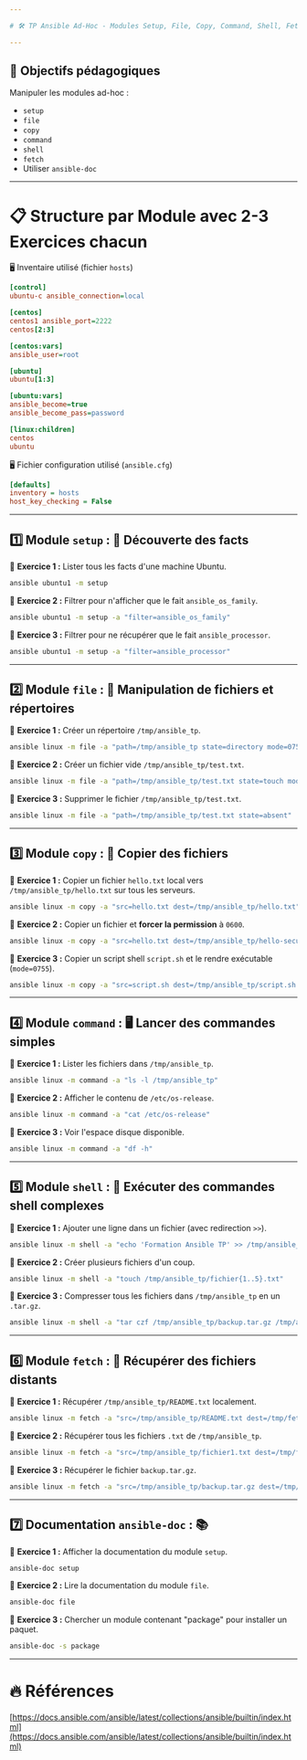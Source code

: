 ```yaml
---

# 🛠️ TP Ansible Ad-Hoc - Modules Setup, File, Copy, Command, Shell, Fetch

---
```


## 🎯 Objectifs pédagogiques

Manipuler les modules ad-hoc :
- `setup`
- `file`
- `copy`
- `command`
- `shell`
- `fetch`
- Utiliser `ansible-doc`

---

# 📋 Structure par Module avec 2-3 Exercices chacun

🖥️ Inventaire utilisé (fichier `hosts`)

```ini
[control]
ubuntu-c ansible_connection=local

[centos]
centos1 ansible_port=2222
centos[2:3]

[centos:vars]
ansible_user=root

[ubuntu]
ubuntu[1:3]

[ubuntu:vars]
ansible_become=true
ansible_become_pass=password

[linux:children]
centos
ubuntu
```

🖥️ Fichier configuration utilisé (`ansible.cfg`)

```ini
[defaults]
inventory = hosts
host_key_checking = False
```

---

## 1️⃣ Module `setup` : 📜 Découverte des facts

🔹 **Exercice 1 :** Lister tous les facts d'une machine Ubuntu.

```bash
ansible ubuntu1 -m setup
```

🔹 **Exercice 2 :** Filtrer pour n'afficher que le fait `ansible_os_family`.

```bash
ansible ubuntu1 -m setup -a "filter=ansible_os_family"
```

🔹 **Exercice 3 :** Filtrer pour ne récupérer que le fait `ansible_processor`.

```bash
ansible ubuntu1 -m setup -a "filter=ansible_processor"
```

---

## 2️⃣ Module `file` : 📁 Manipulation de fichiers et répertoires

🔹 **Exercice 1 :** Créer un répertoire `/tmp/ansible_tp`.

```bash
ansible linux -m file -a "path=/tmp/ansible_tp state=directory mode=0755"
```

🔹 **Exercice 2 :** Créer un fichier vide `/tmp/ansible_tp/test.txt`.

```bash
ansible linux -m file -a "path=/tmp/ansible_tp/test.txt state=touch mode=0644"
```

🔹 **Exercice 3 :** Supprimer le fichier `/tmp/ansible_tp/test.txt`.

```bash
ansible linux -m file -a "path=/tmp/ansible_tp/test.txt state=absent"
```

---

## 3️⃣ Module `copy` : 📄 Copier des fichiers

🔹 **Exercice 1 :** Copier un fichier `hello.txt` local vers `/tmp/ansible_tp/hello.txt` sur tous les serveurs.

```bash
ansible linux -m copy -a "src=hello.txt dest=/tmp/ansible_tp/hello.txt"
```

🔹 **Exercice 2 :** Copier un fichier et **forcer la permission** à `0600`.

```bash
ansible linux -m copy -a "src=hello.txt dest=/tmp/ansible_tp/hello-secured.txt mode=0600"
```

🔹 **Exercice 3 :** Copier un script shell `script.sh` et le rendre exécutable (`mode=0755`).

```bash
ansible linux -m copy -a "src=script.sh dest=/tmp/ansible_tp/script.sh mode=0755"
```

---

## 4️⃣ Module `command` : 🖥️ Lancer des commandes simples

🔹 **Exercice 1 :** Lister les fichiers dans `/tmp/ansible_tp`.

```bash
ansible linux -m command -a "ls -l /tmp/ansible_tp"
```

🔹 **Exercice 2 :** Afficher le contenu de `/etc/os-release`.

```bash
ansible linux -m command -a "cat /etc/os-release"
```

🔹 **Exercice 3 :** Voir l'espace disque disponible.

```bash
ansible linux -m command -a "df -h"
```

---

## 5️⃣ Module `shell` : 🐚 Exécuter des commandes shell complexes

🔹 **Exercice 1 :** Ajouter une ligne dans un fichier (avec redirection `>>`).

```bash
ansible linux -m shell -a "echo 'Formation Ansible TP' >> /tmp/ansible_tp/README.txt"
```

🔹 **Exercice 2 :** Créer plusieurs fichiers d'un coup.

```bash
ansible linux -m shell -a "touch /tmp/ansible_tp/fichier{1..5}.txt"
```

🔹 **Exercice 3 :** Compresser tous les fichiers dans `/tmp/ansible_tp` en un `.tar.gz`.

```bash
ansible linux -m shell -a "tar czf /tmp/ansible_tp/backup.tar.gz /tmp/ansible_tp/*.txt"
```

---

## 6️⃣ Module `fetch` : 🛬 Récupérer des fichiers distants

🔹 **Exercice 1 :** Récupérer `/tmp/ansible_tp/README.txt` localement.

```bash
ansible linux -m fetch -a "src=/tmp/ansible_tp/README.txt dest=/tmp/fetch_results/ flat=yes"
```

🔹 **Exercice 2 :** Récupérer tous les fichiers `.txt` de `/tmp/ansible_tp`.

```bash
ansible linux -m fetch -a "src=/tmp/ansible_tp/fichier1.txt dest=/tmp/fetch_results/ flat=yes"
```

🔹 **Exercice 3 :** Récupérer le fichier `backup.tar.gz`.

```bash
ansible linux -m fetch -a "src=/tmp/ansible_tp/backup.tar.gz dest=/tmp/fetch_results/ flat=yes"
```

---

## 7️⃣ Documentation `ansible-doc` : 📚

🔹 **Exercice 1 :** Afficher la documentation du module `setup`.

```bash
ansible-doc setup
```

🔹 **Exercice 2 :** Lire la documentation du module `file`.

```bash
ansible-doc file
```

🔹 **Exercice 3 :** Chercher un module contenant "package" pour installer un paquet.

```bash
ansible-doc -s package
```

---

# 🔥 Références

[https://docs.ansible.com/ansible/latest/collections/ansible/builtin/index.html](https://docs.ansible.com/ansible/latest/collections/ansible/builtin/index.html)

